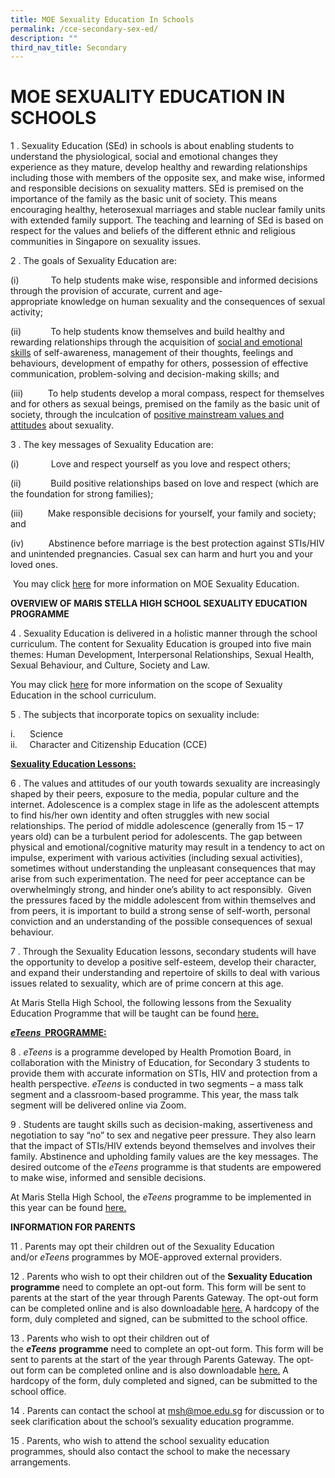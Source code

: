 ```yaml
---
title: MOE Sexuality Education In Schools
permalink: /cce-secondary-sex-ed/
description: ""
third_nav_title: Secondary
---
```

# MOE&nbsp;SEXUALITY EDUCATION IN SCHOOLS

1 \. Sexuality Education (SEd) in schools is about enabling students to understand the physiological, social and emotional changes they experience as they mature, develop healthy and rewarding relationships including those with members of the opposite sex, and make wise, informed and responsible decisions on sexuality matters. SEd is premised on the importance of the family as the basic unit of society. This means encouraging healthy, heterosexual marriages and stable nuclear family units with extended family support. The teaching and learning of SEd is based on respect for the values and beliefs of the different ethnic and religious communities in Singapore on sexuality issues.

2 \. The goals of Sexuality Education are:

(i)&nbsp;&nbsp;&nbsp;&nbsp;&nbsp;&nbsp;&nbsp;&nbsp;&nbsp;&nbsp;&nbsp;&nbsp;&nbsp;To help students make wise, responsible and informed decisions through the provision of accurate, current and age-appropriate&nbsp;knowledge&nbsp;on human sexuality and the consequences of sexual activity;

(ii)&nbsp;&nbsp;&nbsp;&nbsp;&nbsp;&nbsp;&nbsp;&nbsp;&nbsp;&nbsp;&nbsp;&nbsp;To help students know themselves and build healthy and rewarding relationships through the acquisition of&nbsp;<u>social and emotional skills</u>&nbsp;of self-awareness, management of their thoughts, feelings and behaviours, development of empathy for others, possession of effective communication, problem-solving and decision-making skills; and

(iii)&nbsp;&nbsp;&nbsp;&nbsp;&nbsp;&nbsp;&nbsp;&nbsp;&nbsp;&nbsp;To help students develop a moral compass, respect for themselves and for others as sexual beings, premised on the family as the basic unit of society, through the inculcation of&nbsp;<u>positive mainstream values and attitudes</u>&nbsp;about sexuality.

3 \. The key messages of Sexuality Education are:

(i)&nbsp;&nbsp;&nbsp;&nbsp;&nbsp;&nbsp;&nbsp;&nbsp;&nbsp;&nbsp;&nbsp;&nbsp;&nbsp;Love and respect yourself as you love and respect others;

(ii)&nbsp;&nbsp;&nbsp;&nbsp;&nbsp;&nbsp;&nbsp;&nbsp;&nbsp;&nbsp;&nbsp;&nbsp;Build positive relationships based on love and respect (which are the foundation for strong families);

(iii)&nbsp;&nbsp;&nbsp;&nbsp;&nbsp;&nbsp;&nbsp;&nbsp;&nbsp;&nbsp;Make responsible decisions for yourself, your family and society; and

(iv)&nbsp;&nbsp;&nbsp;&nbsp;&nbsp;&nbsp;&nbsp;&nbsp;&nbsp;&nbsp;Abstinence before marriage is the best protection against STIs/HIV and unintended pregnancies. Casual sex can harm and hurt you and your loved ones.

&nbsp;You may&nbsp;click&nbsp;[here](https://www.moe.gov.sg/education/programmes/social-and-emotional-learning/sexuality-education) for more information on MOE Sexuality Education. 
 
**OVERVIEW OF MARIS STELLA HIGH SCHOOL SEXUALITY EDUCATION PROGRAMME**

4 \. Sexuality Education is delivered in a holistic manner through the school curriculum.&nbsp;The content for Sexuality Education is grouped into five main themes: Human Development, Interpersonal Relationships, Sexual Health, Sexual Behaviour, and Culture, Society and Law.

You may click&nbsp;[here](https://www.moe.gov.sg/education-in-sg/our-programmes/sexuality-education/scope-and-teaching-approach#:~:text=Sexuality%20Education%20in%20schools%20promotes,transmitted%20diseases%20or%20teenage%20pregnancies) for more information on the scope of Sexuality Education in the school curriculum.

5 \. The subjects that incorporate topics on sexuality include:

i.&nbsp;&nbsp;&nbsp;&nbsp;&nbsp;&nbsp;Science<br>
ii.&nbsp;&nbsp;&nbsp;&nbsp;&nbsp;Character and Citizenship Education (CCE)

<b><u>Sexuality Education Lessons:</u></b>

6 \. The values and attitudes of our youth towards sexuality are increasingly shaped by their peers, exposure to the media, popular culture and the internet. Adolescence is a complex stage in life as the adolescent attempts to find his/her own identity and often struggles with new social relationships. The period of middle adolescence (generally from 15 – 17 years old) can be a turbulent period for adolescents. The gap between physical and emotional/cognitive maturity may result in a tendency to act on impulse, experiment with various activities (including sexual activities), sometimes without understanding the unpleasant consequences that may arise from such experimentation. The need for peer acceptance can be overwhelmingly strong, and hinder one’s ability to act responsibly.&nbsp; Given the pressures faced by the middle adolescent from within themselves and from peers, it is important to build a strong sense of self-worth, personal conviction and an understanding of the possible consequences of sexual behaviour.

7 \. Through the Sexuality Education lessons, secondary students will have the opportunity to develop a positive self-esteem, develop their character, and expand their understanding and repertoire of skills to deal with various issues related to sexuality, which are of prime concern at this age.

At Maris Stella High School, the following lessons from the Sexuality Education Programme that will be taught can be found [here.](/files/mshs%20sexuality%20education%20programme%202022.pdf)

<b><u>_eTeens_ &nbsp;PROGRAMME:</u></b>

8 \. _eTeens_&nbsp;is a programme developed by Health Promotion Board, in collaboration with the Ministry of Education, for Secondary 3 students to provide them with accurate information on STIs, HIV and protection from a health perspective.&nbsp;_eTeens_&nbsp;is conducted in two segments – a mass talk segment and a classroom-based programme. This year, the mass talk segment will be delivered online via Zoom.

9 \. Students are taught skills such as decision-making, assertiveness and negotiation to say “no” to sex and negative peer pressure. They also learn that the impact of STIs/HIV extends beyond themselves and involves their family. Abstinence and upholding family values are the key messages.&nbsp;The desired outcome of the&nbsp;_eTeens_&nbsp;programme is that students are empowered to make wise, informed and sensible decisions.

At Maris Stella High School, the&nbsp;_eTeens_&nbsp;programme to be implemented in this year can be found [here.](/files/mshs%20eteens%20programme%202022.pdf)

**INFORMATION FOR PARENTS**

11 \. Parents may opt their children out of the Sexuality Education and/or&nbsp;_eTeens_&nbsp;programmes by MOE-approved external providers.

12 \. Parents who wish to opt their children out of the&nbsp;**Sexuality Education programme**&nbsp;need to complete an opt-out form. This form will be sent to parents at the start of the year through Parents Gateway. The opt-out form can be completed online and is also downloadable [here.](/files/sed%20opt-out%20form%20a%202023.pdf) A hardcopy of the form, duly completed and signed, can be submitted to the school office.

13 \. Parents who wish to opt their children out of the&nbsp;**_eTeens_**&nbsp;**programme**&nbsp;need to complete an opt-out form. This form will be sent to parents at the start of the year through Parents Gateway. The opt-out form can be completed online and is also downloadable [here.](/files/eteens%20parents%20opt-out%20form%20form%20b%20-%20only%20for%20s3s.pdf) A hardcopy of the form, duly completed and signed, can be submitted to the school office.

14 \. Parents can contact the school at&nbsp;[msh@moe.edu.sg](mailto:msh@moe.edu.sg)&nbsp;for discussion or to seek clarification about the school’s sexuality education programme.

15 \. Parents, who wish to attend the school sexuality education programmes, should also contact the school to make the necessary arrangements.